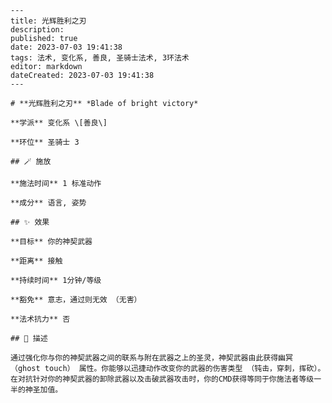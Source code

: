 
    ---
    title: 光辉胜利之刃
    description: 
    published: true
    date: 2023-07-03 19:41:38
    tags: 法术, 变化系, 善良, 圣骑士法术, 3环法术
    editor: markdown
    dateCreated: 2023-07-03 19:41:38
    ---

    # **光辉胜利之刃** *Blade of bright victory*

    **学派** 变化系 \[善良\] 

    **环位** 圣骑士 3

    ## 🪄 施放

    **施法时间** 1 标准动作

    **成分** 语言, 姿势

    ## ✨ 效果 

    **目标** 你的神契武器 

    **距离** 接触  

    **持续时间** 1分钟/等级 

    **豁免** 意志，通过则无效 （无害）

    **法术抗力** 否

    ## 📖 描述

    通过强化你与你的神契武器之间的联系与附在武器之上的圣灵，神契武器由此获得幽冥 （ghost touch） 属性。你能够以迅捷动作改变你的武器的伤害类型 （钝击，穿刺，挥砍）。在对抗针对你的神契武器的卸除武器以及击破武器攻击时，你的CMD获得等同于你施法者等级一半的神圣加值。
    